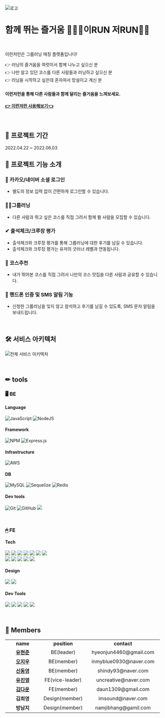 ![로고](https://user-images.githubusercontent.com/100745412/170878912-8c879a79-a77b-49db-8ba5-72882d56bdea.png)


# 함께 뛰는 즐거움 🏃‍♀️🏃이RUN 저RUN💨💨
<br/>

이런저런은 그룹러닝 매칭 플랫폼입니다!

👉 러닝의 즐거움을 여럿이서 함께 나누고 싶으신 분  
👉 나만 알고 있던 코스를 다른 사람들과 러닝하고 싶으신 분  
👉 러닝을 시작하고 싶은데 혼자여서 망설이고 계신 분  

#### 이런저런을 통해 다른 사람들과 함께 달리는 즐거움을 느껴보세요. 
#### [👉 이런저런 사용해보기👈](https://www.erunjrun.com/)

<br/>

## 📆 프로젝트 기간
2022.04.22 ~ 2022.06.03

## 📖 프로젝트 기능 소개
### 🔐 카카오/네이버 소셜 로그인

- 별도의 정보 입력 없이 간편하게 로그인할 수 있습니다.

### 🏃‍♀그룹러닝

- 다른 사람과 뛰고 싶은 코스를 직접 그려서 함께 뛸 사람을 모집할 수 있습니다.

### ✔ 출석체크/크루장 평가

- 출석체크와 크루장 평가를 통해 그룹러닝에 대한 후기를 남길 수 있습니다.
- 출석체크와 크루장 평가는 유저의 굿러너 레벨과 연동됩니다.

### 🗾 코스추천

- 내가 뛰어본 코스를 직접 그려서 나만의 코스 맛집을 다른 사람과 공유할 수 있습니다.

### 📱 핸드폰 인증 및 SMS 알림 기능

- 신청한 그룹러닝을 잊지 않고 참석하고 후기를 남길 수 있도록, SMS 문자 알림을 보내드립니다.

<br/>

## 🛠 서비스 아키텍처
![전체 서비스 아키텍처](https://user-images.githubusercontent.com/49478770/170960889-f3238b85-f631-4790-b840-cc88f2e19cbd.png)

<br/>

## ✏ tools
### 🖥 BE
#### **Language**
![JavaScript](https://img.shields.io/badge/javascript-%23323330.svg?style=for-the-badge&logo=javascript&logoColor=%23F7DF1E)
![NodeJS](https://img.shields.io/badge/node.js-6DA55F?style=for-the-badge&logo=node.js&logoColor=white)

#### **Framework**
![NPM](https://img.shields.io/badge/NPM-%23000000.svg?style=for-the-badge&logo=npm&logoColor=white)
![Express.js](https://img.shields.io/badge/express.js-%23404d59.svg?style=for-the-badge&logo=express&logoColor=%2361DAFB)

#### **Infrastructure**
![AWS](https://img.shields.io/badge/AWS-%23FF9900.svg?style=for-the-badge&logo=amazon-aws&logoColor=white)

#### **DB**
![MySQL](https://img.shields.io/badge/mysql-%2300f.svg?style=for-the-badge&logo=mysql&logoColor=white)
![Sequelize](https://img.shields.io/badge/Sequelize-52B0E7?style=for-the-badge&logo=Sequelize&logoColor=white)
![Redis](https://img.shields.io/badge/redis-%23DD0031.svg?style=for-the-badge&logo=redis&logoColor=white)

#### **Dev tools**
![Git](https://img.shields.io/badge/git-%23F05033.svg?style=for-the-badge&logo=git&logoColor=white)
![GitHub](https://img.shields.io/badge/github-%23121011.svg?style=for-the-badge&logo=github&logoColor=white)
<img src="https://img.shields.io/badge/VSCode-007ACC?style=for-the-badge&logo=Visual Studio Code&logoColor=white"/>

<br/>

### 🖱 FE
#### **Tech**
<p>
<img src="https://img.shields.io/badge/javascript-F7DF1E?style=for-the-badge&logo=javascript&logoColor=black">
<img src="https://img.shields.io/badge/html5-E34F26?style=for-the-badge&logo=html5&logoColor=white">
<img src="https://img.shields.io/badge/css-1572B6?style=for-the-badge&logo=css3&logoColor=white">
<img src="https://img.shields.io/badge/react-61DAFB?style=for-the-badge&logo=react&logoColor=black">
<img src="https://img.shields.io/badge/redux-764ABC?style=for-the-badge&logo=react&logoColor=black">
<img src="https://img.shields.io/badge/axios-007CE2?style=for-the-badge&logo=axios&logoColor=white">
<img src="https://img.shields.io/badge/reactrouterdom-CA4245?style=for-the-badge&logo=reactrouterdom&logoColor=white">
</br>
<img src="https://img.shields.io/badge/styledcomponents-DB7093?style=for-the-badge&logo=styledcomponents&logoColor=white">
<img src="https://img.shields.io/badge/amazonaws-232F3E?style=for-the-badge&logo=amazonaws&logoColor=white">
<img src="https://img.shields.io/badge/amazonamplify-orange?style=for-the-badge&logo=amazonsamplify&logoColor=white"> 
<img src="https://img.shields.io/badge/route53-F7A81B?style=for-the-badge&logo=route53&logoColor=white">
<img src="https://img.shields.io/badge/SweetAlert2-362D59?style=for-the-badge&logo=SweetAlert2&logoColor=black">
<br>
</p>

#### **Design**
<p>
<img src="https://img.shields.io/badge/Figma-F24E1E?style=for-the-badge&logo=Figma&logoColor=white"/>
  <img src="https://img.shields.io/badge/zeplin-FDBD39?style=for-the-badge&logo=zeplin&logoColor=FDBD39"/>
</p>

#### **Dev Tools**
<p>
<img src="https://img.shields.io/badge/VSCode-007ACC?style=for-the-badge&logo=Visual Studio Code&logoColor=white"/>
<img src="https://img.shields.io/badge/Git-F05032?style=for-the-badge&logo=Git&logoColor=white"/>
<img src="https://img.shields.io/badge/Github-181717?style=for-the-badge&logo=github&logoColor=white">
<img src="https://img.shields.io/badge/Notion-000000?style=for-the-badge&logo=Notion&logoColor=white">
<img src="https://img.shields.io/badge/Slack-4A154B?style=for-the-badge&logo=Slack&logoColor=white"/>
<br>
</p>

<br/>

## 🙂 Members
<table>
   <tr>
    <td align="center" width="20%"><b>name</b></td>
    <td align="center"width="10%"><b>position</b></td>
    <td align="center"width="30%"><b>contact</b></td>
  </tr>
  <tr>
    <td align="center"><a href="https://github.com/hyeonjun4460"><b>유현준</b></a></td>
    <td align="center">BE(leader)</td>
    <td align="center">hyeonjun4460@gmail.com</td>
  </tr>
    <tr>
    <td align="center"><a href="https://github.com/inmyblue"><b>오지우</b></a></td>
    <td align="center">BE(member)</td>
    <td align="center">inmyblue0930@naver.com</td>
  </tr>
    <tr>
    <td align="center"><a href="https://github.com/DongYoung-dev"><b>신동영</b></a></td>
    <td align="center">BE(member)</td>
    <td align="center">shindy93@naver.com</td>
  </tr>
      <tr>
    <td align="center"><a href="https://github.com/U-Jinyeol"><b>유진열</b></a></td>
    <td align="center">FE(vice-leader)</td>
    <td align="center">uncreative@naver.com</td>
  </tr>
      <tr>
    <td align="center"><a href="https://github.com/Daun1309"><b>김다운</b></a></td>
    <td align="center">FE(member)</td>
    <td align="center">daun1309@gmail.com</td>
  </tr>
      <tr>
    <td align="center"><b>김희영</b></td>
    <td align="center">Design(member)</td>
    <td align="center">imsound@naver.com</td>
  </tr>
      <tr>
    <td align="center"><b>방남지</b></td>
    <td align="center">Design(member)</td>
    <td align="center">namjibhang@gamil.com</td>
  </tr>
</table>

